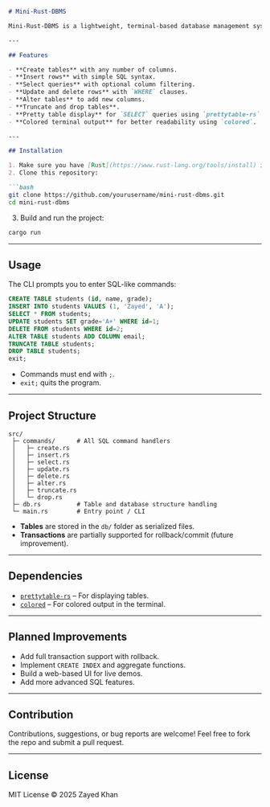 

````markdown
# Mini-Rust-DBMS

Mini-Rust-DBMS is a lightweight, terminal-based database management system written in **Rust**. It allows you to execute basic SQL-like commands such as `CREATE`, `INSERT`, `SELECT`, `UPDATE`, `DELETE`, `ALTER`, `TRUNCATE`, and `DROP` on flat-file-based tables. It’s perfect for learning, demos, or experimenting with database concepts.

---

## Features

- **Create tables** with any number of columns.
- **Insert rows** with simple SQL syntax.
- **Select queries** with optional column filtering.
- **Update and delete rows** with `WHERE` clauses.
- **Alter tables** to add new columns.
- **Truncate and drop tables**.
- **Pretty table display** for `SELECT` queries using `prettytable-rs`.
- **Colored terminal output** for better readability using `colored`.

---

## Installation

1. Make sure you have [Rust](https://www.rust-lang.org/tools/install) installed.
2. Clone this repository:

```bash
git clone https://github.com/yourusername/mini-rust-dbms.git
cd mini-rust-dbms
````

3. Build and run the project:

```bash
cargo run
```

---

## Usage

The CLI prompts you to enter SQL-like commands:

```sql
CREATE TABLE students (id, name, grade);
INSERT INTO students VALUES (1, 'Zayed', 'A');
SELECT * FROM students;
UPDATE students SET grade='A+' WHERE id=1;
DELETE FROM students WHERE id=2;
ALTER TABLE students ADD COLUMN email;
TRUNCATE TABLE students;
DROP TABLE students;
exit;
```

* Commands must end with `;`.
* `exit;` quits the program.

---

## Project Structure

```
src/
 ├─ commands/      # All SQL command handlers
 │   ├─ create.rs
 │   ├─ insert.rs
 │   ├─ select.rs
 │   ├─ update.rs
 │   ├─ delete.rs
 │   ├─ alter.rs
 │   ├─ truncate.rs
 │   └─ drop.rs
 ├─ db.rs          # Table and database structure handling
 └─ main.rs        # Entry point / CLI
```

* **Tables** are stored in the `db/` folder as serialized files.
* **Transactions** are partially supported for rollback/commit (future improvement).

---

## Dependencies

* [`prettytable-rs`](https://crates.io/crates/prettytable-rs) – For displaying tables.
* [`colored`](https://crates.io/crates/colored) – For colored output in the terminal.

---

## Planned Improvements

* Add full transaction support with rollback.
* Implement `CREATE INDEX` and aggregate functions.
* Build a web-based UI for live demos.
* Add more advanced SQL features.

---

## Contribution

Contributions, suggestions, or bug reports are welcome!
Feel free to fork the repo and submit a pull request.

---

## License

MIT License © 2025 Zayed Khan

```



